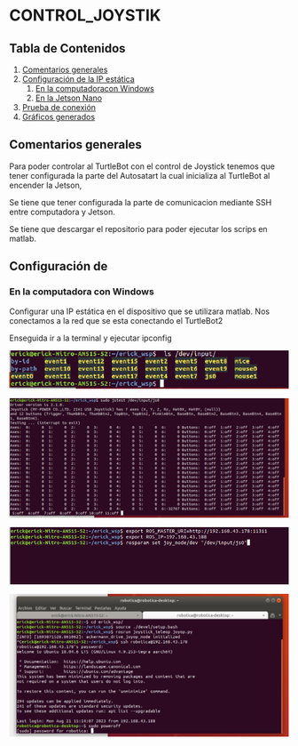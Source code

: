 # CONTROL_JOYSTIK






## Tabla de Contenidos

1. [Comentarios generales](#Comentarios-generales)
2. [Configuración de la IP estática](#Configuración-de-la-IP-estática)
    1. [En la computadoracon Windows](#En-la-computadora-con-Windows)
    2. [En la Jetson Nano](#En-la-Jetson-Nano)
3. [Prueba de conexión](#Prueba-de-conexión)
3. [Gráficos generados](#Gráficos-generados)


## Comentarios generales
Para poder controlar al TurtleBot con el control de Joystick tenemos que tener configurada la parte del Autosatart la cual inicializa al TurtleBot al encender la Jetson,

Se tiene que tener configurada la parte de comunicacion mediante SSH entre computadora y Jetson.

Se tiene que descargar el repositorio para poder ejecutar los scrips en matlab.

   
## Configuración de 


### En la computadora con Windows



Configurar una IP estática en el dispositivo que se utilizara matlab.
Nos conectamos a la red que se esta conectando el TurtleBot2

Enseguida ir a la terminal y ejecutar ipconfig


<p align='center'>
    <img src=./IMÁGENES/j1.png alt="drawing" width="600"/>
</p>

<p align='center'>
    <img src=./IMÁGENES/j2.png alt="drawing" width="600"/>
</p>


<p align='center'>
    <img src=./IMÁGENES/j3.png alt="drawing" width="600"/>
</p>


<p align='center'>
    <img src=./IMÁGENES/j4.png alt="drawing" width="600"/>
</p>


